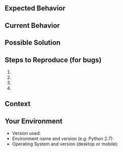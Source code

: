 <!--
  
  FOR FEATURE REQUESTS GO TO:
  
  http://feathub.com/PokemonGoMap/PokemonGo-Map/
  
  ISSUES ARE NOT FOR SUPPORT!!!
  ISSUES ARE NOT FOR SUPPORT!!!
  ISSUES ARE NOT FOR SUPPORT!!!
  ISSUES ARE NOT FOR SUPPORT!!!
  ISSUES ARE NOT FOR SUPPORT!!!
  ISSUES ARE NOT FOR SUPPORT!!!
  ISSUES ARE NOT FOR SUPPORT!!!
  ISSUES ARE NOT FOR SUPPORT!!!

  Join discord (channel: #help) for support at this link: https://discord.gg/PWp2bAm

-->

<!--- Provide a general summary of the issue in the Title above -->

## Expected Behavior
<!--- If you're describing a bug, tell us what should happen -->
<!--- If you're suggesting a change/improvement, tell us how it should work -->

## Current Behavior
<!--- If describing a bug, tell us what happens instead of the expected behavior -->
<!--- If suggesting a change/improvement, explain the difference from current behavior -->

## Possible Solution
<!--- Not obligatory, but suggest a fix/reason for the bug, -->
<!--- or ideas how to implement the addition or change -->

## Steps to Reproduce (for bugs)
<!--- Provide a link to a live example, or an unambiguous set of steps to -->
<!--- reproduce this bug. Include code to reproduce, if relevant -->
1.
2.
3.
4.

## Context
<!--- How has this issue affected you? What are you trying to accomplish? -->
<!--- Providing context helps us come up with a solution that is most useful in the real world -->

## Your Environment
<!--- Include as many relevant details about the environment you experienced the bug in -->
* Version used:
* Environment name and version (e.g. Python 2.7):
* Operating System and version (desktop or mobile):
